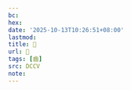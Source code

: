```yaml
---
bc:
hex:
date: '2025-10-13T10:26:51+08:00'
lastmod:
title: 􂣓
url: 􂣓
tags: [齒]
src: DCCV
note:
---
```


